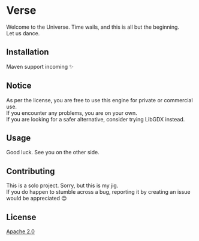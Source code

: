 # Verse

Welcome to the Universe. Time wails, and this is all but the beginning.\
Let us dance.

## Installation

Maven support incoming ✨

## Notice

As per the license, you are free to use this engine for private or commercial use. \
If you encounter any problems, you are on your own.\
If you are looking for a safer alternative, consider trying LibGDX instead.

## Usage

Good luck. See you on the other side.

## Contributing
This is a solo project. Sorry, but this is my jig.\
If you do happen to stumble across a bug, reporting it by creating an issue would be appreciated 😊

## License
[Apache 2.0](https://choosealicense.com/licenses/apache-2.0/)